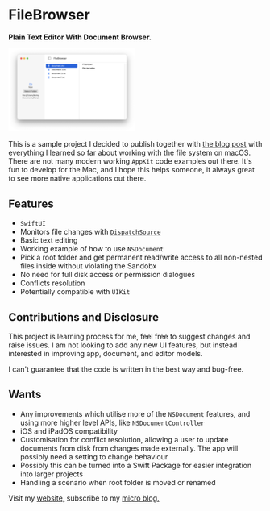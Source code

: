 # FileBrowser

<strong>Plain Text Editor With Document Browser.</strong>

<img src="screenshot.png" width="50%" alt="3 pane Mac application with select folder button list of files and text editor">

This is a sample project I decided to publish together with [the blog post][1] with everything 
I learned so far about working with the file system on macOS. There are not many modern working `AppKit` code examples out there. 
It's fun to develop for the Mac, and I hope this helps someone, it always great to 
see more native applications out there. 

## Features

- `SwiftUI`
- Monitors file changes with [`DispatchSource`][2] 
- Basic text editing
- Working example of how to use `NSDocument`
- Pick a root folder and get permanent read/write access to all non-nested files inside without violating the Sandobx
- No need for full disk access or permission dialogues 
- Conflicts resolution
- Potentially compatible with `UIKit`

## Contributions and Disclosure

This project is learning process for me, feel free to suggest changes and raise issues. I am not looking to add any new UI features, but instead interested in improving app, document, and editor models. 

I can't guarantee that the code is written in the best way and bug-free.

## Wants

- Any improvements which utilise more of the `NSDocument` features, and using more higher level APIs, like `NSDocumentController`
- iOS and iPadOS compatibility
- Customisation for conflict resolution, allowing a user to update documents from disk from changes made externally. The app will possibly need a setting to change behaviour
- Possibly this can be turned into a Swift Package for easier integration into larger projects
- Handling a scenario when root folder is moved or renamed

Visit my [website,](https://www.cocoa.productions) subscribe to my [micro blog.](https://micro.cocoaswitch.com)

[1]: https://micro.cocoaswitch.com/2023/04/06/working-with-file.html
[2]: https://developer.apple.com/documentation/dispatch/dispatchsource
